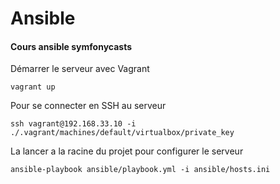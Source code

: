 # Ansible
#### Cours ansible symfonycasts


Démarrer le serveur avec Vagrant
```
vagrant up
```

Pour se connecter en SSH au serveur
```
ssh vagrant@192.168.33.10 -i ./.vagrant/machines/default/virtualbox/private_key
```

La lancer a la racine du projet pour configurer le serveur
```
ansible-playbook ansible/playbook.yml -i ansible/hosts.ini
```
